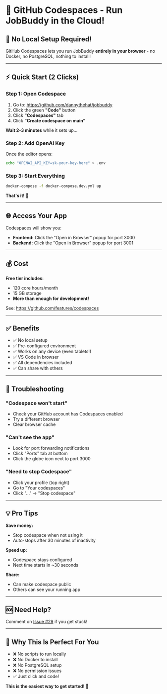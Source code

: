 # 🚀 GitHub Codespaces - Run JobBuddy in the Cloud!

## 🎉 **No Local Setup Required!**

GitHub Codespaces lets you run JobBuddy **entirely in your browser** - no Docker, no PostgreSQL, nothing to install!

---

## ⚡ **Quick Start (2 Clicks)**

### **Step 1: Open Codespace**
1. Go to: https://github.com/dannythehat/jobbuddy
2. Click the green **"Code"** button
3. Click **"Codespaces"** tab
4. Click **"Create codespace on main"**

**Wait 2-3 minutes** while it sets up...

### **Step 2: Add OpenAI Key**
Once the editor opens:
```bash
echo "OPENAI_API_KEY=sk-your-key-here" > .env
```

### **Step 3: Start Everything**
```bash
docker-compose -f docker-compose.dev.yml up
```

**That's it!** 🎉

---

## 🌐 **Access Your App**

Codespaces will show you:
- **Frontend:** Click the "Open in Browser" popup for port 3000
- **Backend:** Click the "Open in Browser" popup for port 3001

---

## 💰 **Cost**

**Free tier includes:**
- 120 core hours/month
- 15 GB storage
- **More than enough for development!**

See: https://github.com/features/codespaces

---

## ✅ **Benefits**

- ✅ No local setup
- ✅ Pre-configured environment
- ✅ Works on any device (even tablets!)
- ✅ VS Code in browser
- ✅ All dependencies included
- ✅ Can share with others

---

## 🔧 **Troubleshooting**

### **"Codespace won't start"**
- Check your GitHub account has Codespaces enabled
- Try a different browser
- Clear browser cache

### **"Can't see the app"**
- Look for port forwarding notifications
- Click "Ports" tab at bottom
- Click the globe icon next to port 3000

### **"Need to stop Codespace"**
- Click your profile (top right)
- Go to "Your codespaces"
- Click "..." → "Stop codespace"

---

## 💡 **Pro Tips**

**Save money:**
- Stop codespace when not using it
- Auto-stops after 30 minutes of inactivity

**Speed up:**
- Codespace stays configured
- Next time starts in ~30 seconds

**Share:**
- Can make codespace public
- Others can see your running app

---

## 🆘 **Need Help?**

Comment on [Issue #29](https://github.com/dannythehat/jobbuddy/issues/29) if you get stuck!

---

## 🎯 **Why This Is Perfect For You**

- ❌ No scripts to run locally
- ❌ No Docker to install
- ❌ No PostgreSQL setup
- ❌ No permission issues
- ✅ Just click and code!

**This is the easiest way to get started!** 🚀
